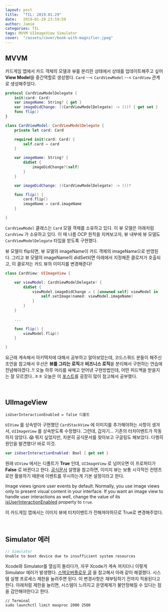 ```yaml
---
layout: post
title:  "TIL: 2019.01.29"
date:   2019-01-29 23:59:59
author: Jamie
categories: TIL
tags: MVVM UIImageView Simulator
cover:  "/assets/cover/book-with-magnifier.jpeg"
---
```


## MVVM

카드게임 앱에서 카드 객체의 모델과 뷰를 분리한 상태에서 상태를 업데이트해주고 싶어 **View Model**을 중간역할로 생성했다.  `Card` --< `CardViewModel` --< `CardView` 관계로 생성해주었다. 

```swift
protocol CardViewModelDelegate {
    init(card: Card)
    var imageName: String? { get }
    var imageDidChange: ((CardViewModelDelegate) -> ())? { get set }
    func flip()
}

class CardViewModel: CardViewModelDelegate {
    private let card: Card

    required init(card: Card) {
        self.card = card
    }

    var imageName: String? {
        didSet {
            imageDidChange?(self)
        }
    }

    var imageDidChange: ((CardViewModelDelegate) -> ())?

    func flip() {
        card.flip()
        imageName = card.imageName
    }

}
```

`CardViewModel` 클래스는 `Card` 모델 객체를 소유하고 있다. 이 뷰 모델은 아래처럼 `CardView` 가 소유하고 있다. 이 때 나름 OCP 원칙을 지켜보고자, 뷰 내부에 뷰 모델도 `CardViewModelDelegate` 타입을 받도록 구현했다. 

뷰 모델이 flip되면, 뷰 모델의 imageName이 카드 객체의 imageName으로 반영된다. 그리고 뷰 모델의 imageName이 didSet되면 아래에서 지정해준 클로저가 호출되고, 이 클로저는 카드 뷰의 이미지를 변경해준다!

```swift
class CardView: UIImageView {

    var viewModel: CardViewModelDelegate! {
        didSet {
            viewModel.imageDidChange = { [unowned self] viewModel in
                self.setImage(named: viewModel.imageName)
            }
        }
    }

    ...
    
    func flip() {
        viewModel.flip()
    }

}
```

요근래 계속해서 아키텍처에 대해서 공부하고 알아보았는데, 코드스쿼드 분들이 해주신 조언을 참고해서 우선은 **뷰를 그리는 로직**과 **비즈니스 로직**을 분리해서 구현하는 연습에 전념해야겠다..!! 오늘 하루 머리를 싸매고 얻어낸 구현방법인데, 어떤 피드백을 받을지는 잘 모르겠다..ㅎㅎ 오늘은 이 [포스트](https://blog.canapio.com/43)를 굉장히 많이 참고해서 공부했다.

<br>

## UIImageView

```
isUserInteractionEnabled = false 디폴트
```

`UIView` 를 상속받아 구현했던 `CardStackView` 에 이미지를 추가해야하는 사항이 생겨서, `UIImageView` 를 상속받도록 수정했다. 그런데, 갑자기... 기존의 터치이벤트가 작동하지 않았다. 😱 뭐지 싶었지만, 차분히 공식문서를 찾아보고 구글링도 해보았다. 다행히 원인을 발견했다! 바로 이것.

```swift
var isUserInteractionEnabled: Bool { get set }
```

원래 `UIView` 에서는 디폴트가 **True** 인데, `UIImageView` 로 넘어오면 이 프로퍼티가 **False** 로 바뀐다고 한다. [공식문서](https://developer.apple.com/documentation/uikit/uiimageview) 설명을 참고하면, 이미지 뷰는 보통 시각적인 컨텐츠로만 활용하기 때문에 이벤트를 무시하는게 기본 설정이라고 한다.

Image views ignore user events by default. Normally, you use image views only to present visual content in your interface. If you want an image view to handle user interactions as well, change the value of its [isUserInteractionEnabled](https://developer.apple.com/documentation/uikit/uiimageview/1621063-isuserinteractionenabled) property to `true`. 

이 카드게임 앱에서는 이미지 뷰에 터치이벤트가 전해져야하므로 True로 변경해주었다.

<br>

 ## Simulator 에러

```swift
// Simulator
Unable to boot device due to insufficient system resources
```

Xcode와 Simulator를 열심히 돌리다가, 자꾸 Xcode가 계속 꺼지더니 이렇게 Simulator 에러가 발생했다. [스택오버플로우 글](https://stackoverflow.com/questions/46673050/unable-to-boot-device-due-to-insufficient-system-resources-using-xcode-9) 을 참고해서 아래 같이 해결했다. 시스템 실행 프로세스 제한을 늘려주면 된다. 이 변경사항은 재부팅하기 전까지 적용된다고한다. 아래처럼 제한을 늘리면, 시스템이 느려지고 운영체제가 불안정해질 수 있다는 점을 감안해야한다고 한다.

```shell
// Terminal
sudo launchctl limit maxproc 2000 2500
```

